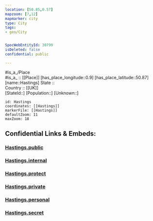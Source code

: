 ```yaml
---
location: [50.85,0.57] 
mapzoom: [7,12] 
mapmarker: city 
type: City
tags:
- geo/City


SpocWebEntityId: 30799
isDeleted: false
confidential: public

---
```

#is_a_/Place  
#is_a_ :: [[Place]] 
[has_place_longitude::0.9] 
[has_place_latitude::50.87] 
[name::Hastings] 
State ::  
Country :: [[UK]]  
[StateId::] 
[Population::] 
[Unknown::] 


```leaflet
id: Hastings
coordinates: [[Hastings]] 
markerFile: [[Hastings]] 
defaultZoom: 11 
maxZoom: 18
```


## Confidential Links & Embeds: 

### [Hastings.public](/_public/\Earth\Continent\Europe\Europe~North\UK\England\Regions~England\South_East_England\Sussex~EastHastings.public.md) 

### [Hastings.internal](/_internal/\Earth\Continent\Europe\Europe~North\UK\England\Regions~England\South_East_England\Sussex~EastHastings.internal.md) 

### [Hastings.protect](/_protect/\Earth\Continent\Europe\Europe~North\UK\England\Regions~England\South_East_England\Sussex~EastHastings.protect.md) 

### [Hastings.private](/_private/\Earth\Continent\Europe\Europe~North\UK\England\Regions~England\South_East_England\Sussex~EastHastings.private.md) 

### [Hastings.personal](/_personal/\Earth\Continent\Europe\Europe~North\UK\England\Regions~England\South_East_England\Sussex~EastHastings.personal.md) 

### [Hastings.secret](/_secret/\Earth\Continent\Europe\Europe~North\UK\England\Regions~England\South_East_England\Sussex~EastHastings.secret.md)

